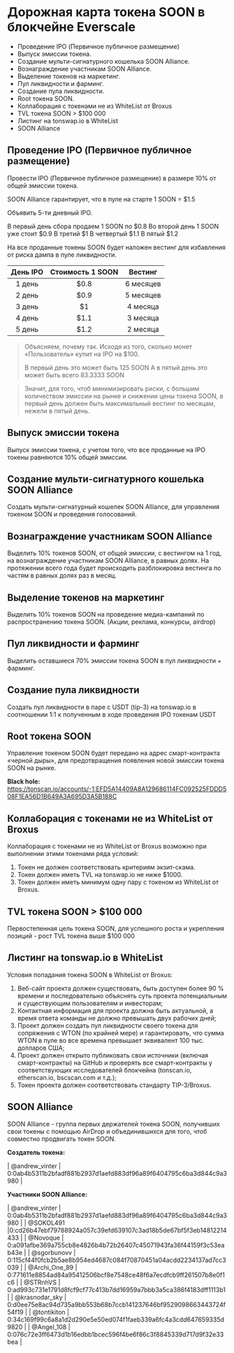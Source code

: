 # Дорожная карта токена SOON в блокчейне Everscale

- Проведение IPO (Первичное публичное размещение)
- Выпуск эмиссии токена.
- Создание мульти-сигнатурного кошелька SOON Alliance.
- Вознаграждение участникам SOON Alliance.
- Выделение токенов на маркетинг.
- Пул ликвидности и фарминг.
- Создание пула ликвидности.
- Root токена SOON.
- Коллаборация с токенами не из WhiteList от Broxus
- TVL токена SOON > $100 000
- Листинг на tonswap.io в WhiteList
- SOON Alliance

## Проведение IPO (Первичное публичное размещение)

Провести IPO (Первичное публичное размещение) в размере 10% от общей эмиссии токена.

SOON Alliance гарантирует, что в пуле на старте 1 SOON = $1.5

Объявить 5-ти дневный IPO.

В первый день сбора продаем 1 SOON по $0.8
Во второй день
1 SOON уже стоит $0.9
В третий $1
В четвертый $1.1
В пятый $1.2

На все проданные токены SOON будет наложен вестинг для избавления от риска дампа в пуле ликвидности.

| День IPO | Стоимость 1 SOON | Вестинг |
|:----------:|:----------:|:----------:|
| 1 день | $0.8 | 6 месяцев |
| 2 день | $0.9 | 5 месяцев |
| 3 день | $1 | 4 месяца |
| 4 день | $1.1 | 3 месяца |
| 5 день | $1.2 | 2 месяца |

> Объясняем, почему так. 
> Исходя из того, сколько монет «Пользователь» купит на IPO на $100.
>
> В первый день это может быть 125 SOON
> А в пятый день это может быть всего 83.3333 SOON

> Значит, для того, чтоб минимизировать риски, с большим количеством эмиссии на рынке и снижении цены токена SOON, в первый день должен быть максимальный вестинг по месяцам, нежели в пятый день.

## Выпуск эмиссии токена

Выпуск эмиссии токена, с учетом того, что все проданные на IPO токены равняются 10% общей эмиссии.

## Создание мульти-сигнатурного кошелька SOON Alliance

Создать мульти-сигнатурный кошелек SOON Alliance, для управления токеном SOON и проведения голосований.

## Вознаграждение участникам SOON Alliance

Выделить 10% токенов SOON, от общей эмиссии, с вестингом на 1 год, на вознаграждение участникам SOON Alliance, в равных долях.
На протяжении всего года будет происходить разблокировка вестинга по частям в равных долях раз в месяц.

## Выделение токенов на маркетинг

Выделить 10% токенов SOON на проведение медиа-кампаний по распространению токена SOON. (Акции, реклама, конкурсы, airdrop)

## Пул ликвидности и фарминг

Выделить оставшиеся 70% эмиссии токена SOON в пул ликвидности + фарминг.

## Создание пула ликвидности

Создать пул ликвидности в паре с USDT (tip-3) на tonswap.io в соотношении 1:1 к полученным в ходе проведения IPO токенам USDT

## Root токена SOON

Управление токеном SOON будет передано на адрес смарт-контракта «черной дыры», для предотвращения появления новой эмиссии токена SOON на рынке. 

**Black hole:**
https://tonscan.io/accounts/-1:EFD5A14409A8A129686114FC092525FDDD508F1EA56D1B649A3A695D3A5B188C

## Коллаборация с токенами не из WhiteList от Broxus

Коллаборация с токенами не из WhiteList от Broxus возможно при выполнении этими токенами ряда условий:
1. Токен не должен соответствовать критериям экзит-скама.
2. Токен должен иметь TVL на tonswap.io не ниже $1000.
3. Токен должен иметь минимум одну пару с токеном из WhiteList от Broxus.

## TVL токена SOON > $100 000

Первостепенная цель токена SOON, для успешного роста и укрепления позиций - рост TVL токена выше $100 000

## Листинг на tonswap.io в WhiteList

Условия попадания токена SOON в WhiteList от Broxus:

1. Веб-сайт проекта должен существовать, быть доступен более 90 % времени и последовательно объяснять суть проекта потенциальным и существующим пользователям и инвесторам;
2. Контактная информация для проекта должна быть актуальной, а время ответа команды не должно превышать двух рабочих дней;
3. Проект должен создать пул ликвидности своего токена для сопряжения с WTON (по крайней мере) и гарантировать, что сумма WTON в пуле во все времена превышает эквивалент 100 тыс. долларов США;
4. Проект должен открыто публиковать свои источники (включая смарт-контракты) на GitHub и проверять все смарт-контракты у соответствующих исследователей блокчейна (tonscan.io, etherscan.io, bscscan.com и т.д.);
5. Токен проекта должен соответствовать стандарту TIP-3/Broxus.

## SOON Alliance

SOON Alliance - группа первых держателей токена SOON, получивших свои токены с помощью  AirDrop и  объединившихся для того, чтоб совместно продвигать токен SOON.

**Создатель токена:**


| @andrew_vinter | 0:0ab4b5311b2bfadf881b2937d1aefd883df96a89f6404795c6ba3d844c9a3980 |



**Участники SOON Alliance:**


| @andrew_vinter | 0:0ab4b5311b2bfadf881b2937d1aefd883df96a89f6404795c6ba3d844c9a3980 |
| @SOKOL491 |0:cd26b47ebf79788924a057c39efd639107c3ad18b5de67bf5f3eb14812214433 |
| @Novoque | 0:a091afbe369a755cb8e4826b4b72b26407c45071943fa36f44159f3c53eab43e |
| @sgorbunovv | 0:115cf44f0fcb2b5ae8b954ed4687c084f70870451a04acdd2234137ad7cc3039 |
| @Archi_One_89 | 0:771611e8854ad84a95412506bcf8e7548ce48f6a7ecdfcb9ff261507b8e0f1c6 |
| @STRnhVS | 0:ad993c731e1791d8fcf9cf77c413b7dd16959a7bbb3a5ca386f4183dff1113b1 |
| @krasnodar_sky | 0:d0ee75e8ac94d735a9bb553b68b7ccb141237646bf9529098663443724f54f19 |
| @tontikiton | 0:34c169f99c6a8a1d2d290e5e50ed074f1faeb339a6fc4a3cdd647659335d9820 |
| @Angel_108 | 0:076c72e3ff6473d1b16edbb1bcec596f4be6f86c3f8845339d717d9f32e33bea |

